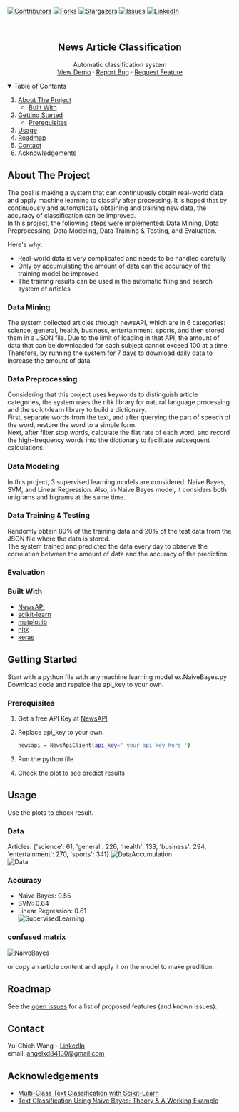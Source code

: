 
[![Contributors][contributors-shield]][contributors-url]
[![Forks][forks-shield]][forks-url]
[![Stargazers][stars-shield]][stars-url]
[![Issues][issues-shield]][issues-url]
[![LinkedIn][linkedin-shield]][linkedin-url]



<!-- PROJECT LOGO -->
<br />
<p align="center">

  <h2 align="center">News Article Classification</h2>

  <p align="center">
    Automatic classification system
    <br />
    <a href="https://github.com/angelxd84130/NewsClassification/blob/master/NewsClassification_Demo.pdf">View Demo</a>
    ·
    <a href="https://github.com/angelxd84130/NewsClassification/issues">Report Bug</a>
    ·
    <a href="https://github.com/angelxd84130/NewsClassification/issues">Request Feature</a>
  </p>
</p>



<!-- TABLE OF CONTENTS -->
<details open="open">
  <summary>Table of Contents</summary>
  <ol>
    <li>
      <a href="#about-the-project">About The Project</a>
      <ul>
        <li><a href="#built-with">Built With</a></li>
      </ul>
    </li>
    <li>
      <a href="#getting-started">Getting Started</a>
      <ul>
        <li><a href="#prerequisites">Prerequisites</a></li>
      </ul>
    </li>
    <li><a href="#usage">Usage</a></li>
    <li><a href="#roadmap">Roadmap</a></li>
    <li><a href="#contact">Contact</a></li>
    <li><a href="#acknowledgements">Acknowledgements</a></li>
  </ol>
</details>



<!-- ABOUT THE PROJECT -->
## About The Project


The goal is making a system that can continuously obtain real-world data and apply machine learning to classify after processing. It is hoped that by continuously and automatically obtaining and training new data, the accuracy of classification can be improved.   
In this project, the following steps were implemented: Data Mining, Data Preprocessing, Data Modeling, Data Training & Testing, and Evaluation.  


Here's why:
* Real-world data is very complicated and needs to be handled carefully
* Only by accumulating the amount of data can the accuracy of the training model be improved
* The training results can be used in the automatic filing and search system of articles

### Data Mining  
The system collected articles through newsAPI, which are in 6 categories: science, general, health, business, entertainment, sports, and then stored them in a JSON file.
Due to the limit of loading in that API, the amount of data that can be downloaded for each subject cannot exceed 100 at a time. 
Therefore, by running the system for 7 days to download daily data to increase the amount of data.  

### Data Preprocessing  
Considering that this project uses keywords to distinguish article categories, the system uses the nltk library for natural language processing and the scikit-learn library to build a dictionary.  
First, separate words from the text, and after querying the part of speech of the word, restore the word to a simple form.  
Next, after filter stop words, calculate the flat rate of each word, and record the high-frequency words into the dictionary to facilitate subsequent calculations. 
 

### Data Modeling  
In this project, 3 supervised learning models are considered: Naive Bayes, SVM, and Linear Regression.
Also, in Naive Bayes model, it considers both unigrams and bigrams at the same time. 

### Data Training & Testing  
Randomly obtain 80% of the training data and 20% of the test data from the JSON file where the data is stored.  
The system trained and predicted the data every day to observe the correlation between the amount of data and the accuracy of the prediction.  

### Evaluation


  

 


### Built With

* [NewsAPI](https://newsapi.org/docs/client-libraries/python)
* [scikit-learn](https://scikit-learn.org/stable/#)
* [matplotlib](https://matplotlib.org/)
* [nltk](https://www.nltk.org/)
* [keras](https://keras.io/)



<!-- GETTING STARTED -->
## Getting Started

Start with a python file with any machine learning model ex.NaiveBayes.py  
Download code and repalce the api_key to your own.

### Prerequisites


1. Get a free API Key at [NewsAPI](https://newsapi.org/docs/client-libraries/python)
2. Replace api_key to your own.
   ```sh
   newsapi = NewsApiClient(api_key=' your api key here ')
   ```
3. Run the python file
   
4. Check the plot to see predict results



<!-- USAGE EXAMPLES -->
## Usage

Use the plots to check result.  
### Data 
Articles: {'science': 61, 'general': 226, 'health': 133, 'business': 294, 'entertainment': 270, 'sports': 341}
![DataAccumulation][product-screenshot0]  
![Data][product-screenshot1]  
 
### Accuracy
- Naive Bayes: 0.55
- SVM: 0.64
- Linear Regression: 0.61  
![SupervisedLearning][product-screenshot2]  

### confused matrix 
![NaiveBayes][product-screenshot3]  

or copy an article content and apply it on the model to make predition.



<!-- ROADMAP -->
## Roadmap

See the [open issues](https://github.com/othneildrew/Best-README-Template/issues) for a list of proposed features (and known issues).


<!-- CONTACT -->
## Contact

Yu-Chieh Wang - [LinkedIn](https://www.linkedin.com/in/yu-chieh-wang/)  
email: angelxd84130@gmail.com


<!-- ACKNOWLEDGEMENTS -->
## Acknowledgements
* [Multi-Class Text Classification with Scikit-Learn](https://towardsdatascience.com/multi-class-text-classification-with-scikit-learn-12f1e60e0a9f)
* [Text Classification Using Naive Bayes: Theory & A Working Example](https://towardsdatascience.com/text-classification-using-naive-bayes-theory-a-working-example-2ef4b7eb7d5a)





<!-- MARKDOWN LINKS & IMAGES -->
<!-- https://www.markdownguide.org/basic-syntax/#reference-style-links -->
[contributors-shield]: https://img.shields.io/github/contributors/angelxd84130/NewsClassification.svg?style=for-the-badge
[contributors-url]: https://github.com/angelxd84130/NewsClassification/graphs/contributors
[forks-shield]: https://img.shields.io/github/forks/angelxd84130/NewsClassification.svg?style=for-the-badge
[forks-url]: https://github.com/angelxd84130/NewsClassification/network/members
[stars-shield]: https://img.shields.io/github/stars/angelxd84130/NewsClassification.svg?style=for-the-badge
[stars-url]: https://github.com/angelxd84130/NewsClassification/stargazers
[issues-shield]: https://img.shields.io/github/issues/angelxd84130/NewsClassification.svg?style=for-the-badge
[issues-url]: https://github.com/angelxd84130/NewsClassification/issues
[license-shield]: https://img.shields.io/github/license/angelxd84130/NewsClassification.svg?style=for-the-badge
[license-url]: https://github.com/angelxd84130/NewsClassification/blob/master/LICENSE.txt
[linkedin-shield]: https://img.shields.io/badge/-LinkedIn-black.svg?style=for-the-badge&logo=linkedin&colorB=555
[linkedin-url]: https://www.linkedin.com/in/yu-chieh-wang/
[product-screenshot0]: DataAccumulation.png
[product-screenshot1]: PieChart.png
[product-screenshot2]: SupervisedLearning.png
[product-screenshot3]: NaiveBayes.png
